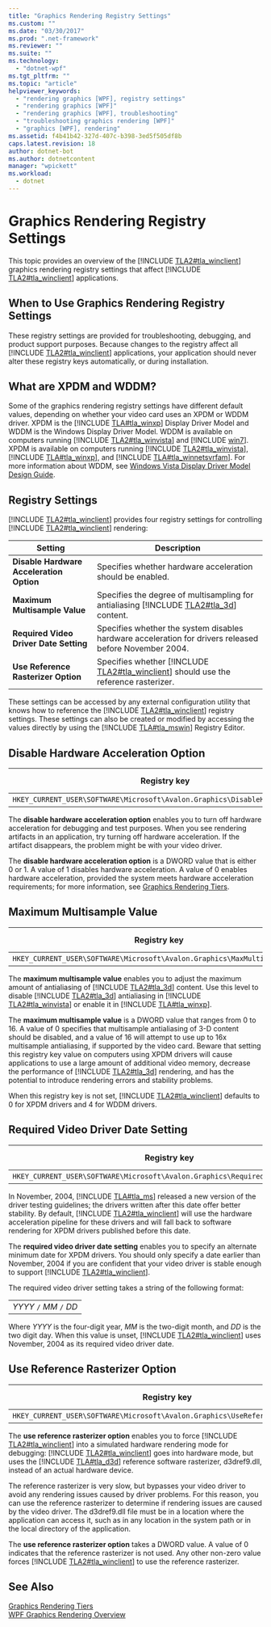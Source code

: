```yaml
---
title: "Graphics Rendering Registry Settings"
ms.custom: ""
ms.date: "03/30/2017"
ms.prod: ".net-framework"
ms.reviewer: ""
ms.suite: ""
ms.technology: 
  - "dotnet-wpf"
ms.tgt_pltfrm: ""
ms.topic: "article"
helpviewer_keywords: 
  - "rendering graphics [WPF], registry settings"
  - "rendering graphics [WPF]"
  - "rendering graphics [WPF], troubleshooting"
  - "troubleshooting graphics rendering [WPF]"
  - "graphics [WPF], rendering"
ms.assetid: f4b41b42-327d-407c-b398-3ed5f505df8b
caps.latest.revision: 18
author: dotnet-bot
ms.author: dotnetcontent
manager: "wpickett"
ms.workload: 
  - dotnet
---
```

# Graphics Rendering Registry Settings
This topic provides an overview of the [!INCLUDE [TLA2#tla_winclient](../../../../includes/tla2sharptla-winclient-md.md)] graphics rendering registry settings that affect [!INCLUDE [TLA2#tla_winclient](../../../../includes/tla2sharptla-winclient-md.md)] applications.  



<a name="overview"></a>   
## When to Use Graphics Rendering Registry Settings  
 These registry settings are provided for troubleshooting, debugging, and product support purposes. Because changes to the registry affect all [!INCLUDE [TLA2#tla_winclient](../../../../includes/tla2sharptla-winclient-md.md)] applications, your application should never alter these registry keys automatically, or during installation.  

<a name="xpdmandwddm"></a>   
## What are XPDM and WDDM?  
 Some of the graphics rendering registry settings have different default values, depending on whether your video card uses an XPDM or WDDM driver. XPDM is the [!INCLUDE [TLA#tla_winxp](../../../../includes/tlasharptla-winxp-md.md)] Display Driver Model and WDDM is the Windows Display Driver Model. WDDM is available on computers running [!INCLUDE [TLA2#tla_winvista](../../../../includes/tla2sharptla-winvista-md.md)] and [!INCLUDE [win7](../../../../includes/win7-md.md)]. XPDM is available on computers running [!INCLUDE [TLA2#tla_winvista](../../../../includes/tla2sharptla-winvista-md.md)], [!INCLUDE [TLA#tla_winxp](../../../../includes/tlasharptla-winxp-md.md)], and [!INCLUDE [TLA#tla_winnetsvrfam](../../../../includes/tlasharptla-winnetsvrfam-md.md)]. For more information about WDDM, see [Windows Vista Display Driver Model Design Guide](http://go.microsoft.com/fwlink/?LinkId=178394).  

<a name="registry_settings"></a>   
## Registry Settings  
 [!INCLUDE [TLA2#tla_winclient](../../../../includes/tla2sharptla-winclient-md.md)] provides four registry settings for controlling [!INCLUDE [TLA2#tla_winclient](../../../../includes/tla2sharptla-winclient-md.md)] rendering:  


|                 Setting                  |                                                                Description                                                                |
|------------------------------------------|-------------------------------------------------------------------------------------------------------------------------------------------|
| **Disable Hardware Acceleration Option** |                                        Specifies whether hardware acceleration should be enabled.                                         |
|      **Maximum Multisample Value**       |   Specifies the degree of multisampling for antialiasing [!INCLUDE [TLA2#tla_3d](../../../../includes/tla2sharptla-3d-md.md)] content.    |
|  **Required Video Driver Date Setting**  |                  Specifies whether the system disables hardware acceleration for drivers released before November 2004.                   |
|   **Use Reference Rasterizer Option**    | Specifies whether [!INCLUDE [TLA2#tla_winclient](../../../../includes/tla2sharptla-winclient-md.md)] should use the reference rasterizer. |

 These settings can be accessed by any external configuration utility that knows how to reference the [!INCLUDE [TLA2#tla_winclient](../../../../includes/tla2sharptla-winclient-md.md)] registry settings. These settings can also be created or modified by accessing the values directly by using the [!INCLUDE [TLA#tla_mswin](../../../../includes/tlasharptla-mswin-md.md)] Registry Editor.  

<a name="disablehardwareacceleration"></a>   
## Disable Hardware Acceleration Option  

|Registry key|Value type|  
|------------------|----------------|  
|`HKEY_CURRENT_USER\SOFTWARE\Microsoft\Avalon.Graphics\DisableHWAcceleration`|DWORD|  

 The **disable hardware acceleration option** enables you to turn off hardware acceleration for debugging and test purposes. When you see rendering artifacts in an application, try turning off hardware acceleration. If the artifact disappears, the problem might be with your video driver.  

 The **disable hardware acceleration option** is a DWORD value that is either 0 or 1. A value of 1 disables hardware acceleration. A value of 0 enables hardware acceleration, provided the system meets hardware acceleration requirements; for more information, see [Graphics Rendering Tiers](../../../../docs/framework/wpf/advanced/graphics-rendering-tiers.md).  

<a name="maxmultisample"></a>   
## Maximum Multisample Value  

|Registry key|Value type|  
|------------------|----------------|  
|`HKEY_CURRENT_USER\SOFTWARE\Microsoft\Avalon.Graphics\MaxMultisampleType`|DWORD|  

 The **maximum multisample value** enables you to adjust the maximum amount of antialiasing of [!INCLUDE [TLA2#tla_3d](../../../../includes/tla2sharptla-3d-md.md)] content. Use this level to disable [!INCLUDE [TLA2#tla_3d](../../../../includes/tla2sharptla-3d-md.md)] antialiasing in [!INCLUDE [TLA2#tla_winvista](../../../../includes/tla2sharptla-winvista-md.md)] or enable it in [!INCLUDE [TLA#tla_winxp](../../../../includes/tlasharptla-winxp-md.md)].  

 The **maximum multisample value** is a DWORD value that ranges from 0 to 16. A value of 0 specifies that multisample antialiasing of 3-D content should be disabled, and a value of 16 will attempt to use up to 16x multisample antialiasing, if supported by the video card. Beware that setting this registry key value on computers using XPDM drivers will cause applications to use a large amount of additional video memory, decrease the performance of [!INCLUDE [TLA2#tla_3d](../../../../includes/tla2sharptla-3d-md.md)] rendering, and has the potential to introduce rendering errors and stability problems.  

 When this registry key is not set, [!INCLUDE [TLA2#tla_winclient](../../../../includes/tla2sharptla-winclient-md.md)] defaults to 0 for XPDM drivers and 4 for WDDM drivers.  

<a name="requiredvideodriverdatesetting"></a>   
## Required Video Driver Date Setting  

|Registry key|Value type|  
|------------------|----------------|  
|`HKEY_CURRENT_USER\SOFTWARE\Microsoft\Avalon.Graphics\RequiredVideoDriverDate`|String|  

 In November, 2004, [!INCLUDE [TLA#tla_ms](../../../../includes/tlasharptla-ms-md.md)] released a new version of the driver testing guidelines; the drivers written after this date offer better stability. By default, [!INCLUDE [TLA2#tla_winclient](../../../../includes/tla2sharptla-winclient-md.md)] will use the hardware acceleration pipeline for these drivers and will fall back to software rendering for XPDM drivers published before this date.  

 The **required video driver date setting** enables you to specify an alternate minimum date for XPDM drivers. You should only specify a date earlier than November, 2004 if you are confident that your video driver is stable enough to support [!INCLUDE [TLA2#tla_winclient](../../../../includes/tla2sharptla-winclient-md.md)].  

 The required video driver setting takes a string of the following format:  

||  
|-|  
|*YYYY* `/` *MM* `/` *DD*|  

 Where *YYYY* is the four-digit year, *MM* is the two-digit month, and *DD* is the two digit day. When this value is unset, [!INCLUDE [TLA2#tla_winclient](../../../../includes/tla2sharptla-winclient-md.md)] uses November, 2004 as its required video driver date.  

<a name="usereferencerasterizeroption"></a>   
## Use Reference Rasterizer Option  

|Registry key|Value type|  
|------------------|----------------|  
|`HKEY_CURRENT_USER\SOFTWARE\Microsoft\Avalon.Graphics\UseReferenceRasterizer`|DWORD|  

 The **use reference rasterizer option** enables you to force [!INCLUDE [TLA2#tla_winclient](../../../../includes/tla2sharptla-winclient-md.md)] into a simulated hardware rendering mode for debugging: [!INCLUDE [TLA2#tla_winclient](../../../../includes/tla2sharptla-winclient-md.md)] goes into hardware mode, but uses the [!INCLUDE [TLA#tla_d3d](../../../../includes/tlasharptla-d3d-md.md)] reference software rasterizer, d3dref9.dll, instead of an actual hardware device.  

 The reference rasterizer is very slow, but bypasses your video driver to avoid any rendering issues caused by driver problems. For this reason, you can use the reference rasterizer to determine if rendering issues are caused by the video driver. The d3dref9.dll file must be in a location where the application can access it, such as in any location in the system path or in the local directory of the application.  

 The **use reference rasterizer option** takes a DWORD value. A value of 0 indicates that the reference rasterizer is not used. Any other non-zero value forces [!INCLUDE [TLA2#tla_winclient](../../../../includes/tla2sharptla-winclient-md.md)] to use the reference rasterizer.  

## See Also  
 [Graphics Rendering Tiers](../../../../docs/framework/wpf/advanced/graphics-rendering-tiers.md)  
 [WPF Graphics Rendering Overview](../../../../docs/framework/wpf/graphics-multimedia/wpf-graphics-rendering-overview.md)
